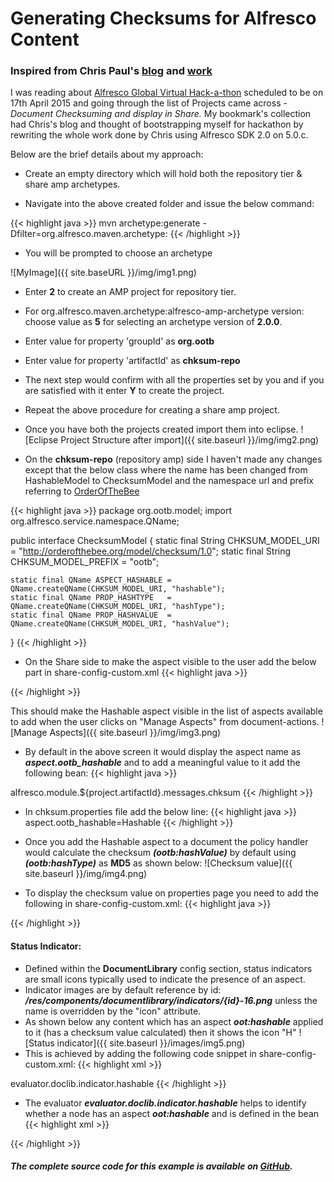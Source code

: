 # Generating Checksums for Alfresco Content

### Inspired from Chris Paul's [blog](http://blog.productivist.com/2011/11/21/generate-checksums-for-alfresco-content/) and [work](https://github.com/cmpaul/hashable)

I was reading about [Alfresco Global Virtual Hack-a-thon](https://wiki.alfresco.com/wiki/Projects_and_Teams_Global_Virtual_Hack-a-thon_2015) scheduled to be on 17th April 2015 and going through the list of Projects came across - *Document Checksuming and display in Share.* My bookmark's collection had Chris's blog and thought of bootstrapping myself for hackathon by rewriting the whole work done by Chris using Alfresco SDK 2.0 on 5.0.c.

Below are the brief details about my approach:

* Create an empty directory which will hold both the repository tier & share amp archetypes.

* Navigate into the above created folder and issue the below command: 

{{< highlight java >}}
    mvn archetype:generate -Dfilter=org.alfresco.maven.archetype:
{{< /highlight >}}

* You will be prompted to choose an archetype
    
 ![MyImage]({{ site.baseURL }}/img/img1.png)

* Enter **2** to create an AMP project for repository tier.
* For org.alfresco.maven.archetype:alfresco-amp-archetype version: choose value as **5** for selecting an archetype version of **2.0.0**.
* Enter value for property 'groupId' as **org.ootb**
* Enter value for property 'artifactId' as **chksum-repo**
* The next step would confirm with all the properties set by you and if you are satisfied with it enter **Y** to create the project.
* Repeat the above procedure for creating a share amp project.
* Once you have both the projects created import them into eclipse.
 ![Eclipse Project Structure after import]({{ site.baseurl }}/img/img2.png)

* On the **chksum-repo** (repository amp) side I haven't made any changes except that the below class where the name has been changed from HashableModel to ChecksumModel and the namespace url and prefix referring to [OrderOfTheBee](http://orderofthebee.org/)

{{< highlight java >}}
package org.ootb.model;
import org.alfresco.service.namespace.QName;

public interface ChecksumModel {
    static final String CHKSUM_MODEL_URI    = "http://orderofthebee.org/model/checksum/1.0";
    static final String CHKSUM_MODEL_PREFIX = "ootb";
    
    static final QName ASPECT_HASHABLE = QName.createQName(CHKSUM_MODEL_URI, "hashable");
    static final QName PROP_HASHTYPE   = QName.createQName(CHKSUM_MODEL_URI, "hashType");
    static final QName PROP_HASHVALUE  = QName.createQName(CHKSUM_MODEL_URI, "hashValue");
}
{{< /highlight >}}

* On the Share side to make the aspect visible to the user add the below part in share-config-custom.xml
{{< highlight java >}}
<config evaluator="string-compare" condition="DocumentLibrary" replace="true">
 <aspects>
     <!-- Aspects that a user can see -->
     <visible>
        <aspect name="ootb:hashable" />
     </visible>
 </aspects>
</config>
{{< /highlight >}}

This should make the Hashable aspect visible in the list of aspects available to add when the user clicks on "Manage Aspects" from document-actions.
![Manage Aspects]({{ site.baseurl }}/img/img3.png)

* By default in the above screen it would display the aspect name as ***aspect.ootb_hashable*** and to add a meaningful value to it add the following bean:
{{< highlight java >}}
<bean id="ootb.custom.resources" class="org.springframework.extensions.surf.util.ResourceBundleBootstrapComponent">
  <property name="resourceBundles">
     <list>
        <value>alfresco.module.${project.artifactId}.messages.chksum</value>
     </list>
  </property>
</bean>
{{< /highlight >}}

* In chksum.properties file add the below line:
{{< highlight java >}}
    aspect.ootb_hashable=Hashable
{{< /highlight >}}

* Once you add the Hashable aspect to a document the policy handler would calculate the checksum ***(ootb:hashValue)***  by default using ***(ootb:hashType)*** as **MD5** as shown below:
![Checksum value]({{ site.baseurl }}/img/img4.png)

* To display the checksum value on properties page you need to add the following in share-config-custom.xml:
{{< highlight java >}}
<!-- Display the Hashable properties -->
<config evaluator="node-type" condition="cm:content">
    <forms>
        <form>
            <field-visibility>
                <show id="ootb:hashType" />
                <show id="ootb:hashValue" />
            </field-visibility>
            <appearance>
                <field id="ootb:hashValue" read-only="true" />
            </appearance>
        </form>
    </forms>
</config>
{{< /highlight >}}

#### Status Indicator: 

* Defined within the **DocumentLibrary** config section, status indicators are small icons typically used to indicate the presence of an aspect.
* Indicator images are by default reference by id: ***/res/components/documentlibrary/indicators/{id}-16.png*** unless the name is overridden by the "icon" attribute.
* As shown below any content which has an aspect ***oot:hashable*** applied to it (has a checksum value calculated) then it shows the icon "H"
![Status indicator]({{ site.baseurl }}/images/img5.png)
* This is achieved by adding the following code snippet in share-config-custom.xml:
{{< highlight xml >}}
<indicators>
    <indicator id="hashable" index="10" icon="hashable-16.png">
        <evaluator>evaluator.doclib.indicator.hashable</evaluator>
    </indicator>
</indicators>
{{< /highlight >}}

* The evaluator ***evaluator.doclib.indicator.hashable*** helps to identify whether a node has an aspect ***oot:hashable*** and is defined in the bean
{{< highlight xml >}}
<bean id="evaluator.doclib.indicator.hashable" class="org.ootb.web.evaluator.doclib.indicator.ChecksumEvaluator">
</bean>
{{< /highlight >}}

##### The complete source code for this example is available on [GitHub](https://github.com/sujaypillai/alfchecksum).
